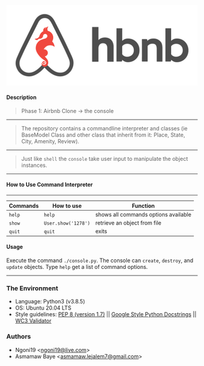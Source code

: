 ![AirBnb](uploaded_pic/hbnb_logo.png)

#### Description
> Phase 1: Airbnb Clone -> the console
---
> The repository contains a commandline interpreter and classes (ie BaseModel Class
> and other class that inherit from it: Place, State, City, Amenity, Review).
---
> Just like `shell` the `console` take user input to manipulate the object instances.

---

#### How to Use Command Interpreter
---
| Commands | How to use          | Function
|--------- |---------------------|--------------------------------------
|`help`    |  `help`             | shows all commands options available
| `show`   |  `User.show('1278')`| retrieve an object from file
| `quit`   |  `quit`             | exits

#### Usage
Execute the command `./console.py`. The console can `create`, `destroy`, and `update` objects. Type `help` get a list of command options.

---
### The Environment
* Language: Python3 (v3.8.5)
* OS: Ubuntu 20.04 LTS
* Style guidelines: [PEP 8 (version 1.7)](https://www.python.org/dev/peps/pep-0008/) \|| [Google Style Python Docstrings](http://sphinxcontrib-napoleon.readthedocs.io/en/l\atest/example_google.html) || [WC3 Validator](https://github.com/holbertonschool/W3C-Validator)

### Authors
* Ngoni19 <<ngoni19@live.com>>
* Asmamaw Baye <<asmamaw.lejalem7@gmail.com>>

